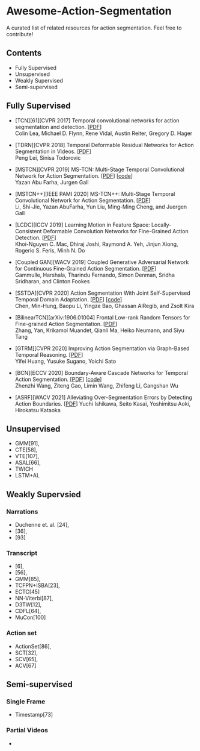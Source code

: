# Awesome-Action-Segmentation

A curated list of related resources for action segmentation. Feel free to contribute!

## Contents
- Fully Supervised
- Unsupervised
- Weakly Supervised
- Semi-supervised

## Fully Supervised
- [TCN][61][CVPR 2017] Temporal convolutional networks for action segmentation and detection. 
[[PDF](https://openaccess.thecvf.com/content_cvpr_2017/papers/Lea_Temporal_Convolutional_Networks_CVPR_2017_paper.pdf)]\
Colin Lea, Michael D. Flynn, Rene Vidal, Austin Reiter, Gregory D. Hager

- [TDRN][CVPR 2018] Temporal Deformable Residual Networks for Action Segmentation in Videos. 
[[PDF](https://openaccess.thecvf.com/content_cvpr_2018/papers/Lei_Temporal_Deformable_Residual_CVPR_2018_paper.pdf)]\
  Peng Lei, Sinisa Todorovic 
  
- [MSTCN][CVPR 2019] MS-TCN: Multi-Stage Temporal Convolutional Network for Action Segmentation. 
[[PDF](https://openaccess.thecvf.com/content_CVPR_2019/papers/Abu_Farha_MS-TCN_Multi-Stage_Temporal_Convolutional_Network_for_Action_Segmentation_CVPR_2019_paper.pdf)]
[[code](https://github.com/yabufarha/ms-tcn)]\
  Yazan Abu Farha, Jurgen Gall
  
- [MSTCN++][IEEE PAMI 2020] MS-TCN++: Multi-Stage Temporal Convolutional Network for Action Segmentation. 
[[PDF](https://ieeexplore-ieee-org.libproxy1.nus.edu.sg/stamp/stamp.jsp?tp=&arnumber=9186840)]\
  Li, Shi-Jie, Yazan AbuFarha, Yun Liu, Ming-Ming Cheng, and Juergen Gall
  
- [LCDC][ICCV 2019] Learning Motion in Feature Space: Locally-Consistent Deformable Convolution Networks for Fine-Grained Action Detection. 
[[PDF](https://openaccess.thecvf.com/content_ICCV_2019/papers/Mac_Learning_Motion_in_Feature_Space_Locally-Consistent_Deformable_Convolution_Networks_for_ICCV_2019_paper.pdf)]\
  Khoi-Nguyen C. Mac, Dhiraj Joshi, Raymond A. Yeh, Jinjun Xiong, Rogerio S. Feris, Minh N. Do
  
- [Coupled GAN][WACV 2019] Coupled Generative Adversarial Network for Continuous Fine-Grained Action Segmentation. 
[[PDF](https://ieeexplore-ieee-org.libproxy1.nus.edu.sg/stamp/stamp.jsp?tp=&arnumber=8658621)]\
   Gammulle, Harshala, Tharindu Fernando, Simon Denman, Sridha Sridharan, and Clinton Fookes
   
- [SSTDA][CVPR 2020] Action Segmentation With Joint Self-Supervised Temporal Domain Adaptation. 
[[PDF](https://openaccess.thecvf.com/content_CVPR_2020/papers/Chen_Action_Segmentation_With_Joint_Self-Supervised_Temporal_Domain_Adaptation_CVPR_2020_paper.pdf)]
[[code](https://github.com/cmhungsteve/SSTDA)]\
  Chen, Min-Hung, Baopu Li, Yingze Bao, Ghassan AlRegib, and Zsolt Kira

- [BilinearTCN][arXiv:1906.01004] Frontal Low-rank Random Tensors for Fine-grained Action Segmentation. 
[[PDF](https://arxiv.org/pdf/1906.01004.pdf)]\
  Zhang, Yan, Krikamol Muandet, Qianli Ma, Heiko Neumann, and Siyu Tang

- [GTRM][CVPR 2020] Improving Action Segmentation via Graph-Based Temporal Reasoning. 
[[PDF](https://openaccess.thecvf.com/content_CVPR_2020/papers/Huang_Improving_Action_Segmentation_via_Graph-Based_Temporal_Reasoning_CVPR_2020_paper.pdf)]\
  Yifei Huang, Yusuke Sugano, Yoichi Sato
  
- [BCN][ECCV 2020] Boundary-Aware Cascade Networks for Temporal Action Segmentation. 
[[PDF](http://www.ecva.net/papers/eccv_2020/papers_ECCV/papers/123700035.pdf)]
[[code](https://github.com/MCG-NJU/BCN)]\
  Zhenzhi Wang, Ziteng Gao, Limin Wang, Zhifeng Li, Gangshan Wu
  
- [ASRF][WACV 2021] Alleviating Over-Segmentation Errors by Detecting Action Boundaries. 
[[PDF](https://openaccess.thecvf.com/content/WACV2021/papers/Ishikawa_Alleviating_Over-Segmentation_Errors_by_Detecting_Action_Boundaries_WACV_2021_paper.pdf)]
  Yuchi Ishikawa, Seito Kasai, Yoshimitsu Aoki, Hirokatsu Kataoka

## Unsupervised
- GMM[91], 
- CTE[58], 
- VTE[107], 
- ASAL[66],
- TWICH
- LSTM+AL

## Weakly Supervsied
### Narrations
- Duchenne et. al. [24], 
- [36], 
- [93]
### Transcript
- [6], 
- [56], 
- GMM[85], 
- TCFPN+ISBA[23], 
- ECTC[45]
- NN-Viterbi[87], 
- D3TW[12], 
- CDFL[64], 
- MuCon[100]
### Action set
- ActionSet[86], 
- SCT[32], 
- SCV[65], 
- ACV[67]

## Semi-supervised
### Single Frame
- Timestamp[73]
### Partial Videos
- 
